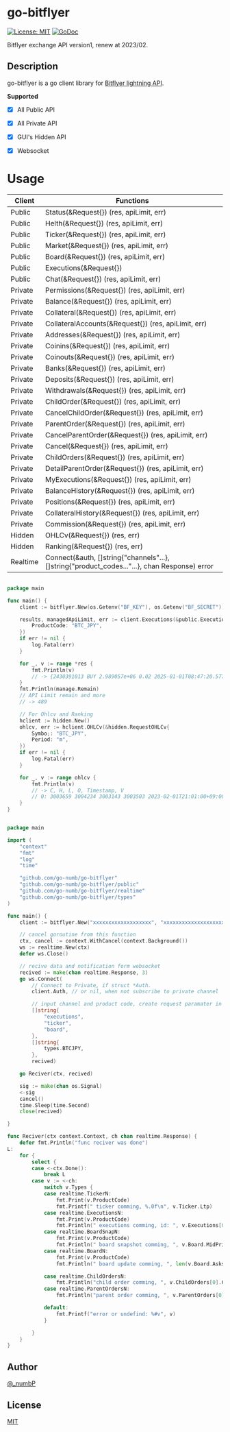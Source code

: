 # go-bitflyer
[![License: MIT](https://img.shields.io/badge/License-MIT-yellow.svg)](https://opensource.org/licenses/MIT)
[![GoDoc](https://godoc.org/github.com/go-numb/go-bitflyer?status.svg)](https://pkg.go.dev/github.com/go-numb/go-bitflyer)



Bitflyer exchange API version1, renew at 2023/02.

## Description

go-bitflyer is a go client library for [Bitflyer lightning API](https://lightning.bitflyer.com/docs).

**Supported**
- [x] All Public API
- [x] All Private API
- [x] GUI's Hidden API
- [x] Websocket


# Usage
| Client   | Functions                                                                                     |
| -------- | --------------------------------------------------------------------------------------------- |
| Public   | Status(&Request{}) (res, apiLimit, err)                                                       |
| Public   | Helth(&Request{}) (res, apiLimit, err)                                                        |
| Public   | Ticker(&Request{}) (res, apiLimit, err)                                                       |
| Public   | Market(&Request{}) (res, apiLimit, err)                                                       |
| Public   | Board(&Request{}) (res, apiLimit, err)                                                        |
| Public   | Executions(&Request{})                                                                        |
| Public   | Chat(&Request{}) (res, apiLimit, err)                                                         |
| Private  | Permissions(&Request{}) (res, apiLimit, err)                                                  |
| Private  | Balance(&Request{}) (res, apiLimit, err)                                                      |
| Private  | Collateral(&Request{}) (res, apiLimit, err)                                                   |
| Private  | CollateralAccounts(&Request{}) (res, apiLimit, err)                                           |
| Private  | Addresses(&Request{}) (res, apiLimit, err)                                                    |
| Private  | Coinins(&Request{}) (res, apiLimit, err)                                                      |
| Private  | Coinouts(&Request{}) (res, apiLimit, err)                                                     |
| Private  | Banks(&Request{}) (res, apiLimit, err)                                                        |
| Private  | Deposits(&Request{}) (res, apiLimit, err)                                                     |
| Private  | Withdrawals(&Request{}) (res, apiLimit, err)                                                  |
| Private  | ChildOrder(&Request{}) (res, apiLimit, err)                                                   |
| Private  | CancelChildOrder(&Request{}) (res, apiLimit, err)                                             |
| Private  | ParentOrder(&Request{}) (res, apiLimit, err)                                                  |
| Private  | CancelParentOrder(&Request{}) (res, apiLimit, err)                                            |
| Private  | Cancel(&Request{}) (res, apiLimit, err)                                                       |
| Private  | ChildOrders(&Request{}) (res, apiLimit, err)                                                  |
| Private  | DetailParentOrder(&Request{}) (res, apiLimit, err)                                            |
| Private  | MyExecutions(&Request{}) (res, apiLimit, err)                                                 |
| Private  | BalanceHistory(&Request{}) (res, apiLimit, err)                                               |
| Private  | Positions(&Request{}) (res, apiLimit, err)                                                    |
| Private  | CollateralHistory(&Request{}) (res, apiLimit, err)                                            |
| Private  | Commission(&Request{}) (res, apiLimit, err)                                                   |
| Hidden   | OHLCv(&Request{}) (res, err)                                                                  |
| Hidden   | Ranking(&Request{}) (res, err)                                                                |
| Realtime | Connect(&auth, []string{"channels"...}, []string{"product_codes..."...}, chan Response) error |


```go HTTP API

package main

func main() {
    client := bitflyer.New(os.Getenv("BF_KEY"), os.Getenv("BF_SECRET"))

    results, managedApiLimit, err := client.Executions(&public.Executions{
        ProductCode: "BTC_JPY",
    })
    if err != nil {
        log.Fatal(err)
    }

    for _, v := range *res {
        fmt.Println(v)
        // -> {2430391013 BUY 2.989057e+06 0.02 2025-01-01T08:47:20.577 JRF20250101-084720-050159 JRF20250101-084720-042209}...
    }
    fmt.Println(manage.Remain)
    // API Limit remain and more
    // -> 489

	// For Ohlcv and Ranking
	hclient := hidden.New()
	ohlcv, err := hclient.OHLCv(&hidden.RequestOHLCv{
        Symbo;: "BTC_JPY",
		Period: "m",
    })
    if err != nil {
        log.Fatal(err)
    }

    for _, v := range ohlcv {
        fmt.Println(v)
        // -> C, H, L, O, Timestamp, V 
		// 0: 3003659 3004234 3003143 3003503 2023-02-01T21:01:00+09:00 3.131921
    }
}


```


```go Realtime API with websocket

package main

import (
	"context"
	"fmt"
	"log"
	"time"

	"github.com/go-numb/go-bitflyer"
	"github.com/go-numb/go-bitflyer/public"
	"github.com/go-numb/go-bitflyer/realtime"
	"github.com/go-numb/go-bitflyer/types"
)

func main() {
	client := bitflyer.New("xxxxxxxxxxxxxxxxxxx", "xxxxxxxxxxxxxxxxxxxxxxxx=")

    // cancel goroutine from this function
	ctx, cancel := context.WithCancel(context.Background())
	ws := realtime.New(ctx)
	defer ws.Close()

    // recive data and notification form websocket
	recived := make(chan realtime.Response, 3)
	go ws.Connect(
        // Connect to Private, if struct *Auth. 
		client.Auth, // or nil, when not subscribe to private channel

        // input channel and product code, create request paramater in function
		[]string{
			"executions",
			"ticker",
			"board",
		},
		[]string{
			types.BTCJPY,
		},
		recived)

	go Reciver(ctx, recived)

    sig := make(chan os.Signal)
    <-sig
	cancel()
	time.Sleep(time.Second)
	close(recived)

}

func Reciver(ctx context.Context, ch chan realtime.Response) {
	defer fmt.Println("func reciver was done")
L:
	for {
		select {
		case <-ctx.Done():
			break L
		case v := <-ch:
			switch v.Types {
			case realtime.TickerN:
				fmt.Print(v.ProductCode)
				fmt.Printf(" ticker comming, %.0f\n", v.Ticker.Ltp)
			case realtime.ExecutionsN:
				fmt.Print(v.ProductCode)
				fmt.Println(" executions comming, id: ", v.Executions[0].ID)
			case realtime.BoardSnapN:
				fmt.Print(v.ProductCode)
				fmt.Println(" board snapshot comming, ", v.Board.MidPrice)
			case realtime.BoardN:
				fmt.Print(v.ProductCode)
				fmt.Println(" board update comming, ", len(v.Board.Asks), len(v.Board.Bids))

			case realtime.ChildOrdersN:
				fmt.Println("child order comming, ", v.ChildOrders[0].ChildOrderID)
			case realtime.ParentOrdersN:
				fmt.Println("parent order comming, ", v.ParentOrders[0].ParentOrderID)

			default:
				fmt.Printf("error or undefind: %#v", v)
			}

		}
	}
}


```


## Author

[@_numbP](https://twitter.com/_numbP)

## License

[MIT](https://github.com/go-numb/go-bitflyer/blob/master/LICENSE)